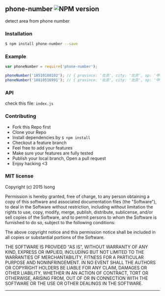 ## phone-number ![NPM version](https://img.shields.io/npm/v/phone-number.svg?style=flat)

detect area from phone number

### Installation
```bash
$ npm install phone-number --save
```

### Example
```js
var phoneNumber = require('phone-number');

phoneNumber('18510100102'); // { province: '北京', city: '北京', sp: '中国移动' }
phoneNumber('18810516991'); // { province: '北京', city: '北京', sp: '中国联通' }
```

### API
check this file: `index.js`

### Contributing
- Fork this Repo first
- Clone your Repo
- Install dependencies by `$ npm install`
- Checkout a feature branch
- Feel free to add your features
- Make sure your features are fully tested
- Publish your local branch, Open a pull request
- Enjoy hacking <3

### MIT license
Copyright (c) 2015 lsong

Permission is hereby granted, free of charge, to any person obtaining a copy
of this software and associated documentation files (the &quot;Software&quot;), to deal
in the Software without restriction, including without limitation the rights
to use, copy, modify, merge, publish, distribute, sublicense, and/or sell
copies of the Software, and to permit persons to whom the Software is
furnished to do so, subject to the following conditions:

The above copyright notice and this permission notice shall be included in
all copies or substantial portions of the Software.

THE SOFTWARE IS PROVIDED &quot;AS IS&quot;, WITHOUT WARRANTY OF ANY KIND, EXPRESS OR
IMPLIED, INCLUDING BUT NOT LIMITED TO THE WARRANTIES OF MERCHANTABILITY,
FITNESS FOR A PARTICULAR PURPOSE AND NONINFRINGEMENT. IN NO EVENT SHALL THE
AUTHORS OR COPYRIGHT HOLDERS BE LIABLE FOR ANY CLAIM, DAMAGES OR OTHER
LIABILITY, WHETHER IN AN ACTION OF CONTRACT, TORT OR OTHERWISE, ARISING FROM,
OUT OF OR IN CONNECTION WITH THE SOFTWARE OR THE USE OR OTHER DEALINGS IN
THE SOFTWARE.

---
